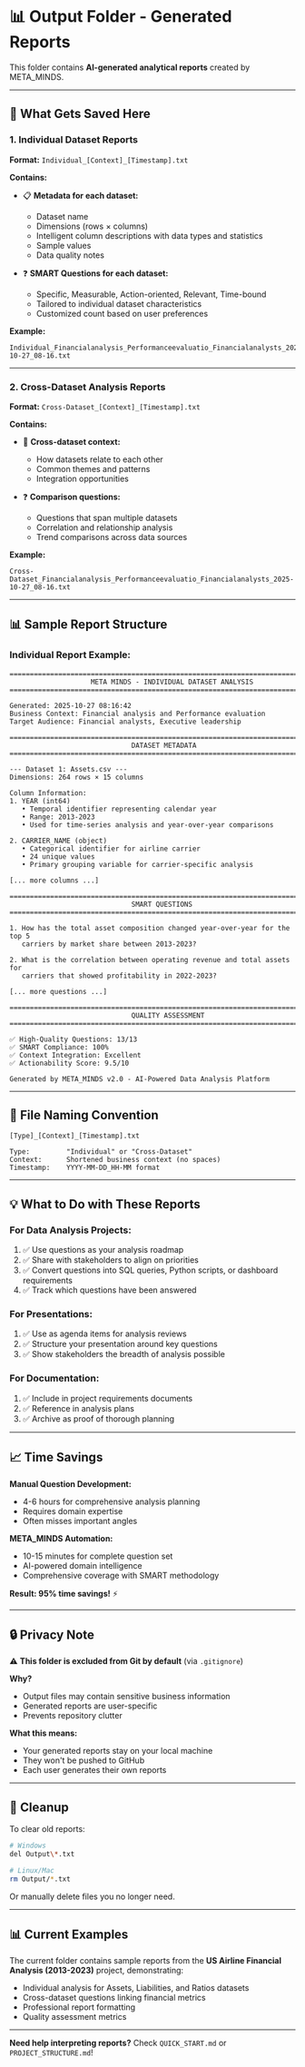 # 📊 Output Folder - Generated Reports

This folder contains **AI-generated analytical reports** created by META_MINDS.

---

## 📁 **What Gets Saved Here**

### **1. Individual Dataset Reports**
**Format:** `Individual_[Context]_[Timestamp].txt`

**Contains:**
- 📋 **Metadata for each dataset:**
  - Dataset name
  - Dimensions (rows × columns)
  - Intelligent column descriptions with data types and statistics
  - Sample values
  - Data quality notes

- ❓ **SMART Questions for each dataset:**
  - Specific, Measurable, Action-oriented, Relevant, Time-bound
  - Tailored to individual dataset characteristics
  - Customized count based on user preferences

**Example:**
```
Individual_Financialanalysis_Performanceevaluatio_Financialanalysts_2025-10-27_08-16.txt
```

---

### **2. Cross-Dataset Analysis Reports**
**Format:** `Cross-Dataset_[Context]_[Timestamp].txt`

**Contains:**
- 🔗 **Cross-dataset context:**
  - How datasets relate to each other
  - Common themes and patterns
  - Integration opportunities

- ❓ **Comparison questions:**
  - Questions that span multiple datasets
  - Correlation and relationship analysis
  - Trend comparisons across data sources

**Example:**
```
Cross-Dataset_Financialanalysis_Performanceevaluatio_Financialanalysts_2025-10-27_08-16.txt
```

---

## 📊 **Sample Report Structure**

### **Individual Report Example:**

```
================================================================================
                    META MINDS - INDIVIDUAL DATASET ANALYSIS
================================================================================

Generated: 2025-10-27 08:16:42
Business Context: Financial analysis and Performance evaluation
Target Audience: Financial analysts, Executive leadership

================================================================================
                              DATASET METADATA
================================================================================

--- Dataset 1: Assets.csv ---
Dimensions: 264 rows × 15 columns

Column Information:
1. YEAR (int64)
   • Temporal identifier representing calendar year
   • Range: 2013-2023
   • Used for time-series analysis and year-over-year comparisons

2. CARRIER_NAME (object)
   • Categorical identifier for airline carrier
   • 24 unique values
   • Primary grouping variable for carrier-specific analysis

[... more columns ...]

================================================================================
                              SMART QUESTIONS
================================================================================

1. How has the total asset composition changed year-over-year for the top 5
   carriers by market share between 2013-2023?

2. What is the correlation between operating revenue and total assets for
   carriers that showed profitability in 2022-2023?

[... more questions ...]

================================================================================
                              QUALITY ASSESSMENT
================================================================================

✅ High-Quality Questions: 13/13
✅ SMART Compliance: 100%
✅ Context Integration: Excellent
✅ Actionability Score: 9.5/10

Generated by META_MINDS v2.0 - AI-Powered Data Analysis Platform
```

---

## 🎯 **File Naming Convention**

```
[Type]_[Context]_[Timestamp].txt

Type:         "Individual" or "Cross-Dataset"
Context:      Shortened business context (no spaces)
Timestamp:    YYYY-MM-DD_HH-MM format
```

---

## 💡 **What to Do with These Reports**

### **For Data Analysis Projects:**
1. ✅ Use questions as your analysis roadmap
2. ✅ Share with stakeholders to align on priorities
3. ✅ Convert questions into SQL queries, Python scripts, or dashboard requirements
4. ✅ Track which questions have been answered

### **For Presentations:**
1. ✅ Use as agenda items for analysis reviews
2. ✅ Structure your presentation around key questions
3. ✅ Show stakeholders the breadth of analysis possible

### **For Documentation:**
1. ✅ Include in project requirements documents
2. ✅ Reference in analysis plans
3. ✅ Archive as proof of thorough planning

---

## 📈 **Time Savings**

**Manual Question Development:**
- 4-6 hours for comprehensive analysis planning
- Requires domain expertise
- Often misses important angles

**META_MINDS Automation:**
- 10-15 minutes for complete question set
- AI-powered domain intelligence
- Comprehensive coverage with SMART methodology

**Result: 95% time savings!** ⚡

---

## 🔒 **Privacy Note**

⚠️ **This folder is excluded from Git by default** (via `.gitignore`)

**Why?**
- Output files may contain sensitive business information
- Generated reports are user-specific
- Prevents repository clutter

**What this means:**
- Your generated reports stay on your local machine
- They won't be pushed to GitHub
- Each user generates their own reports

---

## 🧹 **Cleanup**

To clear old reports:
```bash
# Windows
del Output\*.txt

# Linux/Mac
rm Output/*.txt
```

Or manually delete files you no longer need.

---

## 📊 **Current Examples**

The current folder contains sample reports from the **US Airline Financial Analysis (2013-2023)** project, demonstrating:
- Individual analysis for Assets, Liabilities, and Ratios datasets
- Cross-dataset questions linking financial metrics
- Professional report formatting
- Quality assessment metrics

---

**Need help interpreting reports?** Check `QUICK_START.md` or `PROJECT_STRUCTURE.md`!

